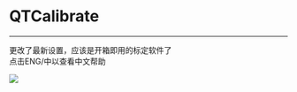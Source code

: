 # QTCalibrate
---
更改了最新设置，应该是开箱即用的标定软件了  
点击ENG/中以查看中文帮助

![](https://github.com/parker-int64/raw/QTCalibrate/master/data/running.gif)
